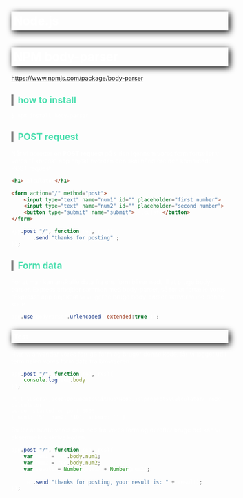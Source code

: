 <style>
    body {
        color: white;
    }
    h1, h3 {
         /* offset-x | offset-y | blur-radius | color */
        box-shadow: 4px 4px 15px black;
         /* top | right | bottom | left */
        padding: 5px 5px 5px 5px;
        font-weight: bold;
    }

    h2 {
        border-left: 5px solid grey;
        padding-left: 10px;
        color: #4EDFB0;
    }
</style>

# Node.js


# NPM body-parser
https://www.npmjs.com/package/body-parser
## how to install
```
$ npm install body-parser
```
## POST request
Når vi opretter en **POST request** på siden igennem vores form fortæller vi vores "Express" app objekt hvordan den skal håndtere den kommende POST request.
```html
<h1>Calculator</h1>

<form action="/" method="post">
    <input type="text" name="num1" id="" placeholder="first number">
    <input type="text" name="num2" id="" placeholder="second number">
    <button type="submit" name="submit">Calculate</button>
</form>
```
```javascript
app.post("/", function(req, res){
    res.send("thanks for posting");
});
```
## Form data
For at man kan anskaffe data fra ens form bliver nødt til at bruge body-parser. Express arbejder sammen med body-parser, så for at fortælle vores "Express" app objekt at vi vil gerne bruge body-parser skriver vi ind denne kode:
```javascript
app.use(bodyParser.urlencoded({extended:true}));
```
### **Test**
Hvis vi anvender vores forrige form og bruger denne kode, får vi logget ud i terminalen vores form data fra browseren. 
```javascript
app.post("/", function(req, res){
    console.log(req.body)
});
```
```
PS C:\Users\jacob\Documents\GitHub\Node.js\projects\Calculator> node calculator
server started on port 3000
{ num1: '5', num2: '10', submit: '' }
```
Så for at hente vores data ned fra vores form og derefter bruge det kan vi eksempelvis skrive koden: 
```javascript
app.post("/", function(req, res){
    var num1 = req.body.num1;
    var num2 = req.body.num2;
    var result = Number(num1) + Number(num2);
    
    res.send("thanks for posting, your result is: " + result);
});
```